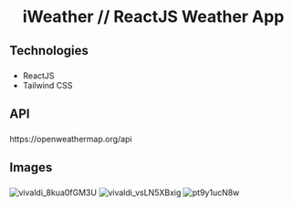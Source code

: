 <h1 align="center">iWeather // ReactJS Weather App</h1>

###

<h2 align="left">Technologies</h2>

###

<ul align="left">
  <li>ReactJS</li>
  <li>Tailwind CSS</li>
</ul>

###

<h2 align="left">API</h2>

###

<p>https://openweathermap.org/api</p>

###

<h2 align="left">Images</h2>

###

![vivaldi_8kua0fGM3U](https://github.com/frkylmz/iWeather/assets/70021191/3aff67c3-f32b-4a4f-9806-f5093c69cda0)
![vivaldi_vsLN5XBxig](https://github.com/frkylmz/iWeather/assets/70021191/ba8ad8b5-b21a-442d-8bf3-75c5f3b726e5)
![pt9y1ucN8w](https://github.com/frkylmz/iWeather/assets/70021191/6687ebbd-9941-4856-9248-5a12d67b1e73)
